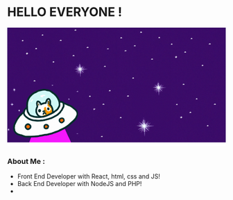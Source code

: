 # HELLO EVERYONE !
![cat in spaceship](/catSpace.png)
### About Me : 

- Front End Developer with React, html, css and JS!
- Back End Developer with NodeJS and PHP!
- 

